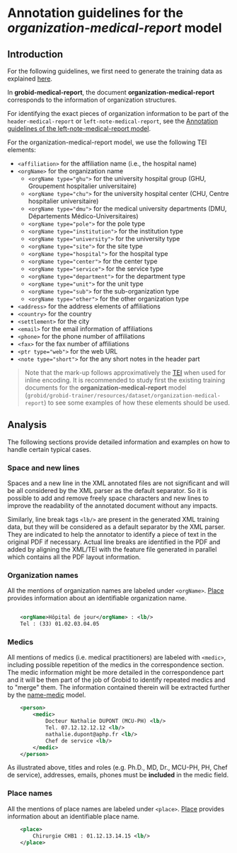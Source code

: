 # Annotation guidelines for the _organization-medical-report_ model

## Introduction

For the following guidelines, we first need to generate the training data as explained [here](../Training-the-medical-report-models.md#generation-of-training-data).

In __grobid-medical-report__, the document __organization-medical-report__ corresponds to the information of organization structures. 

For identifying the exact pieces of organization information to be part of the `header-medical-report` or `left-note-medical-report`, see the [Annotation guidelines of the left-note-medical-report model](left-note-medical-report.md).

For the organization-medical-report model, we use the following TEI elements:

* `<affiliation>` for the affiliation name (i.e., the hospital name)
* `<orgName>` for the organization name
  * `<orgName type="ghu">` for the university hospital group (GHU, Groupement hospitalier universitaire)
  * `<orgName type="chu">` for the university hospital center (CHU, Centre hospitalier universitaire)
  * `<orgName type="dmu">` for the medical university departments  (DMU, Départements Médico-Universitaires)
  * `<orgName type="pole">` for the pole type
  * `<orgName type="institution">` for the institution type
  * `<orgName type="university">` for the university type
  * `<orgName type="site">` for the site type
  * `<orgName type="hospital">` for the hospital type
  * `<orgName type="center">` for the center type
  * `<orgName type="service">` for the service type
  * `<orgName type="department">` for the department type
  * `<orgName type="unit">` for the unit type
  * `<orgName type="sub">` for the sub-organization type
  * `<orgName type="other">` for the other organization type
* `<address>` for the address elements of affiliations
* `<country>` for the country
* `<settlement>` for the city
* `<email>` for the email information of affiliations
* `<phone>` for the phone number of affiliations
* `<fax>` for the fax number of affiliations
* `<ptr type="web">` for the web URL
* `<note type="short">` for the any short notes in the header part

> Note that the mark-up follows approximatively the [TEI](http://www.tei-c.org) when used for inline encoding. 
> It is recommended to study first the existing training documents for the __organization-medical-report__ model (`grobid/grobid-trainer/resources/dataset/organization-medical-report`) to see some examples of how these elements should be used.


## Analysis

The following sections provide detailed information and examples on how to handle certain typical cases.

### Space and new lines

Spaces and a new line in the XML annotated files are not significant and will be all considered by the XML parser as the default separator. So it is possible to add and remove freely space characters and new lines to improve the readability of the annotated document without any impacts. 

Similarly, line break tags `<lb/>` are present in the generated XML training data, but they will be considered as a default separator by the XML parser. They are indicated to help the annotator to identify a piece of text in the original PDF if necessary. Actual line breaks are identified in the PDF and added by aligning the XML/TEI with the feature file generated in parallel which contains all the PDF layout information. 

### Organization names

All the mentions of organization names are labeled under `<orgName>`. [Place](https://www.tei-c.org/release/doc/tei-p5-doc/en/html/ref-org.html) provides information about an identifiable organization name.

```xml

    <orgName>Hôpital de jour</orgName> : <lb/>
    Tel : (33) 01.02.03.04.05
```

### Medics

All mentions of medics (i.e. medical practitioners) are labeled with `<medic>`, including possible repetition of the medics in the correspondence section. The medic information might be more detailed in the correspondence part and it will be then part of the job of Grobid to identify repeated medics and to "merge" them.
The information contained therein will be extracted further by the [name-medic](medic.md) model.

```xml
    <person>
        <medic>
            Docteur Nathalie DUPONT (MCU-PH) <lb/>
            Tel. 07.12.12.12.12 <lb/>
            nathalie.dupont@aphp.fr <lb/>
            Chef de service <lb/>
        </medic>
    </person>
```

As illustrated above, titles and roles (e.g. Ph.D., MD, Dr., MCU-PH, PH, Chef de service), addresses, emails, phones must be **included** in the medic field.

### Place names

All the mentions of place names are labeled under `<place>`. [Place](https://www.tei-c.org/release/doc/tei-p5-doc/en/html/ref-place.html) provides information about an identifiable place name.

```xml
    <place>
        Chirurgie CHB1 : 01.12.13.14.15 <lb/>
    </place>
```
